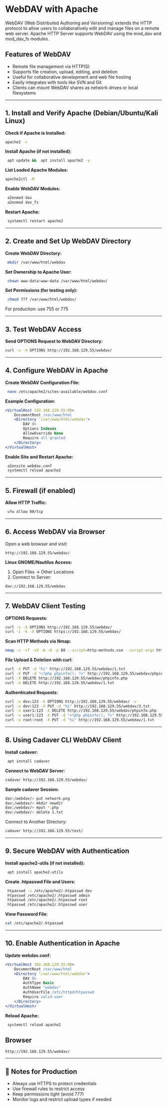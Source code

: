 
# WebDAV with Apache
WebDAV (Web Distributed Authoring and Versioning) extends the HTTP protocol to allow users to collaboratively edit and manage files on a remote web server. Apache HTTP Server supports WebDAV using the mod_dav and mod_dav_fs modules.

## Features of WebDAV

- Remote file management via HTTP(S)
- Supports file creation, upload, editing, and deletion
- Useful for collaborative development and web file hosting
- Easily integrates with tools like SVN and Git
- Clients can mount WebDAV shares as network drives or local filesystems

---

## 1. Install and Verify Apache (Debian/Ubuntu/Kali Linux)

**Check if Apache is Installed:**

```bash
apache2 -v
```

**Install Apache (if not installed):**

```bash
 apt update &&  apt install apache2 -y
```

**List Loaded Apache Modules:**

```bash
apache2ctl -M
```

**Enable WebDAV Modules:**

```bash
 a2enmod dav
 a2enmod dav_fs
```

**Restart Apache:**

```bash
 systemctl restart apache2
```

---

## 2. Create and Set Up WebDAV Directory

**Create WebDAV Directory:**

```bash
 mkdir /var/www/html/webdav
```

**Set Ownership to Apache User:**

```bash
 chown www-data:www-data /var/www/html/webdav/
```

**Set Permissions (for testing only):**

```bash
 chmod 777 /var/www/html/webdav/
```

For production: use 755 or 775

---

## 3. Test WebDAV Access

**Send OPTIONS Request to WebDAV Directory:**

```bash
curl -v -X OPTIONS http://192.168.129.55/webdav/
```

---

## 4. Configure WebDAV in Apache

**Create WebDAV Configuration File:**

```bash
 nano /etc/apache2/sites-available/webdav.conf
```

**Example Configuration:**

```apache
<VirtualHost 192.168.129.55:80>
    DocumentRoot /var/www/html
    <Directory "/var/www/html/webdav">
        DAV On
        Options Indexes
        AllowOverride None
        Require all granted
    </Directory>
</VirtualHost>
```

**Enable Site and Restart Apache:**

```bash
 a2ensite webdav.conf
 systemctl reload apache2
```

---

## 5. Firewall (if enabled)

**Allow HTTP Traffic:**

```bash
 ufw allow 80/tcp
```

---

## 6. Access WebDAV via Browser

Open a web browser and visit:

```
http://192.168.129.55/webdav/
```

**Linux GNOME/Nautilus Access:**

1. Open Files → Other Locations
2. Connect to Server:

```
dav://192.168.129.55/webdav
```

---

## 7. WebDAV Client Testing

**OPTIONS Requests:**

```bash
curl -v -X OPTIONS http://192.168.129.55/webdav/
curl -i -k -X OPTIONS https://192.168.129.55/webdav/
```

**Scan HTTP Methods via Nmap:**

```bash
nmap -v -sT -sV -A -O -p 80 --script=http-methods.nse --script-args http-methods.url-path='/webdav/' 192.168.129.55
```

**File Upload & Deletion with curl:**

```bash
curl -X PUT -d "hi" http://192.168.129.55/webdav/1.txt
curl -X PUT -d "<?php phpinfo(); ?>" http://192.168.129.55/webdav/phpinfo.php
curl -X DELETE http://192.168.129.55/webdav/phpinfo.php
curl -X DELETE http://192.168.129.55/webdav/1.txt
```

**Authenticated Requests:**

```bash
curl -u dev:123 -X OPTIONS http://192.168.129.55/webdav/ -v
curl -u dev:123 -X PUT -d "hi" http://192.168.129.55/webdav/3.txt
curl -u user1:123 -X DELETE http://192.168.129.55/webdav/phpinfo.php
curl -u user1:123 -X PUT -d "<?php phpinfo(); ?>" http://192.168.129.55/webdav/phpinfo.php
curl -u root:root -X PUT -d "hi" http://192.168.129.55/webdav/1.txt
```

---

## 8. Using Cadaver CLI WebDAV Client

**Install cadaver:**

```bash
 apt install cadaver
```

**Connect to WebDAV Server:**

```bash
cadaver http://192.168.129.55/webdav/
```

**Sample cadaver Session:**

```bash
dav:/webdav/> put network.png
dav:/webdav/> mkdir newdir
dav:/webdav/> mput *.php
dav:/webdav/> delete 1.txt
```

Connect to Another Directory:

```bash
cadaver http://192.168.129.55/test/
```

---

## 9. Secure WebDAV with Authentication

**Install apache2-utils (if not installed):**

```bash
 apt install apache2-utils
```

**Create .htpasswd File and Users:**

```bash
 htpasswd -c /etc/apache2/.htpasswd dev
 htpasswd /etc/apache2/.htpasswd admin
 htpasswd /etc/apache2/.htpasswd root
 htpasswd /etc/apache2/.htpasswd user
```

**View Password File:**

```bash
cat /etc/apache2/.htpasswd
```

---

## 10. Enable Authentication in Apache

**Update webdav.conf:**

```apache
<VirtualHost 192.168.129.55:80>
    DocumentRoot /var/www/html
    <Directory "/var/www/html/webdav">
        DAV On
        AuthType Basic
        AuthName "webdav"
        AuthUserFile /etc/httpd/htpasswd
        Require valid-user
    </Directory>
</VirtualHost>
```

**Reload Apache:**

```bash
 systemctl reload apache2
```
## Browser 
```apche 
http://192.168.129.55/webdav/
```

---

## 🔐 Notes for Production

- Always use HTTPS to protect credentials
- Use firewall rules to restrict access
- Keep permissions tight (avoid 777)
- Monitor logs and restrict upload types if needed

